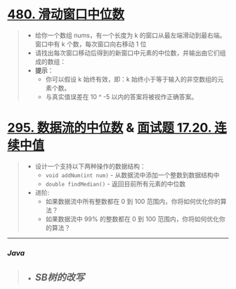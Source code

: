 # [480. 滑动窗口中位数](https://leetcode.cn/problems/sliding-window-median/)

> - 给你一个数组 nums，有一个长度为 k 的窗口从最左端滑动到最右端。窗口中有 k 个数，每次窗口向右移动 1 位
> - 请找出每次窗口移动后得到的新窗口中元素的中位数，并输出由它们组成的数组：
> - **提示**：
>   - 你可以假设 k 始终有效，即：k 始终小于等于输入的非空数组的元素个数。
>   - 与真实值误差在 10 ^ -5 以内的答案将被视作正确答案。

# [295. 数据流的中位数](https://leetcode.cn/problems/find-median-from-data-stream/) & [面试题 17.20. 连续中值](https://leetcode.cn/problems/continuous-median-lcci/)

> - 设计一个支持以下两种操作的数据结构：
>   - `void addNum(int num)` - 从数据流中添加一个整数到数据结构中
>   - `double findMedian()` - 返回目前所有元素的中位数
> - 进阶:
>   - 如果数据流中所有整数都在 0 到 100 范围内，你将如何优化你的算法？
>   - 如果数据流中 99% 的整数都在 0 到 100 范围内，你将如何优化你的算法？

---

### *Java*

> - ***SB树的改写***
>   - 

```java

```
